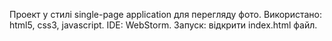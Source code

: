 Проект у стилі single-page application для перегляду фото.
Використано: html5, css3, javascript.
IDE: WebStorm.
Запуск: відкрити index.html файл.